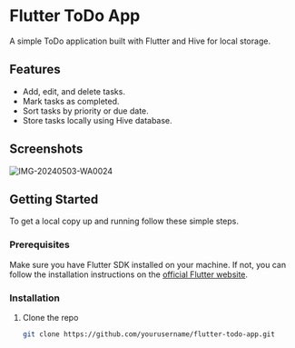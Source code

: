 # Flutter ToDo App

A simple ToDo application built with Flutter and Hive for local storage.

## Features

- Add, edit, and delete tasks.
- Mark tasks as completed.
- Sort tasks by priority or due date.
- Store tasks locally using Hive database.

## Screenshots

![IMG-20240503-WA0024](https://github.com/amarupd/ToDoListFlutter/assets/138681142/5deaabb0-32e0-4bcd-bdf9-fe7a11c1e40f)


## Getting Started

To get a local copy up and running follow these simple steps.

### Prerequisites

Make sure you have Flutter SDK installed on your machine. If not, you can follow the installation instructions on the [official Flutter website](https://flutter.dev/docs/get-started/install).

### Installation

1. Clone the repo
   ```sh
   git clone https://github.com/yourusername/flutter-todo-app.git
